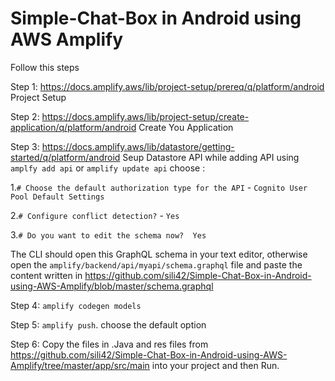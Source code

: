# Simple-Chat-Box in Android using AWS Amplify

Follow this steps

Step 1: https://docs.amplify.aws/lib/project-setup/prereq/q/platform/android Project Setup

Step 2: https://docs.amplify.aws/lib/project-setup/create-application/q/platform/android Create You Application

Step 3: https://docs.amplify.aws/lib/datastore/getting-started/q/platform/android Seup Datastore API while adding API using `amplfy add api` or `amplify update api` choose :

  1.`# Choose the default authorization type for the API` - `Cognito User Pool Default Settings`  

  2.`# Configure conflict detection?` - `Yes`

  3.`# Do you want to edit the schema now?  Yes`

The CLI should open this GraphQL schema in your text editor, otherwise open the `amplify/backend/api/myapi/schema.graphql` file and paste the content written in https://github.com/sili42/Simple-Chat-Box-in-Android-using-AWS-Amplify/blob/master/schema.graphql 

Step 4: `amplify codegen models`

Step 5: `amplify push`. choose the default option

Step 6: Copy the files in .Java and res files from https://github.com/sili42/Simple-Chat-Box-in-Android-using-AWS-Amplify/tree/master/app/src/main into your project and then Run.
